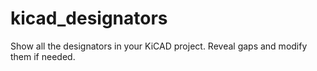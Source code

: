 # kicad_designators
Show all the designators in your KiCAD project. Reveal gaps and modify them if needed.
